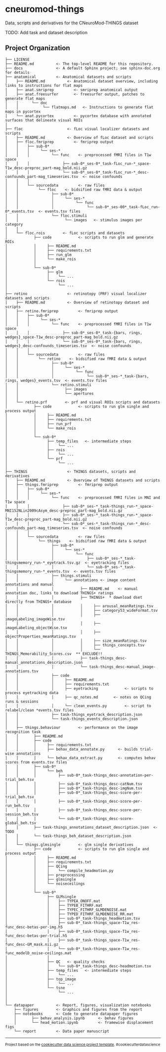cneuromod-things
==============================

Data, scripts and derivatives for the CNeuroMod-THINGS dataset

TODO: Add task and dataset description

Project Organization
------------

    ├── LICENSE
    ├── README.md          <- The top-level README for this repository.
    ├── docs               <- A default Sphinx project; see sphinx-doc.org for details
    ├── anatomical         <- Anatomical datasets and scripts
    │    ├── README.md          <- Anatomical dataset overview, including links to instructions for flat maps
    │    ├── anat.smriprep         <- smriprep anatomical output
    │    ├── anat.freesurfer       <- freesurfer output, patches to generate flat maps
    │    │      └── doc         
    │    │           └── flatmaps.md   <- Instructions to generate flat maps in pycortex
    │    └── anat.pycortex         <- pycortex database with annotated surfaces that delineate visual ROIs
    │
    ├── floc                    <- fLoc visual localizer datasets and scripts
    │    ├── README.md          <- Overview of fLoc dataset and scripts
    │    ├── floc.fmriprep         <- fmriprep output
    │    │    ├── sub-0*
    │    │    │     └── ses-*
    │    │    │          └── func    <- preprocessed fMRI files in T1w space
    │    │    │               ├── sub-0*_ses-0*_task-fLoc_run-*_space-T1w_desc-preproc_part-mag_bold.nii.gz
    │    │    │               └── sub-0*_ses-0*_task-fLoc_run-*_desc-confounds_part-mag_timeseries.tsv  <- noise confounds
    │    │    │  
    │    │    └── sourcedata         <- raw files
    │    │         └── floc    <- bidsified raw fMRI data & output   
    │    │               ├── sub-0*
    │    │               │     └── ses-*
    │    │               │          └── func
    │    │               │               └── sub-0*_ses-00*_task-fLoc_run-0*_events.tsv  <- events.tsv files
    │    │               └── floc.stimuli
    │    │                     └── images   <- stimulus images per category
    │    │
    │    └── floc.rois        <- fLoc scripts and datasets
    │            ├── code            <- scripts to run glm and generate ROIs
    │            │     ├── README.md    
    │            │     ├── requirements.txt          
    │            │     ├── run_glm    
    │            │     └── make_rois    
    │            │
    │            └── sub-0*
    │                  ├── glm
    │                  │    └── ...
    │                  └── rois
    │                       └── ...
    │
    ├── retino                  <- retinotopy (PRF) visual localizer datasets and scripts
    │    ├── README.md          <- Overview of retinotopy dataset and scripts
    │    ├── retino.fmriprep         <- fmriprep output
    │    │    ├── sub-0*
    │    │    │     └── ses-*
    │    │    │          └── func    <- preprocessed fMRI files in T1w space
    │    │    │               ├── sub-0*_ses-0*_task-{bars, rings, wedges}_space-T1w_desc-preproc_part-mag_bold.nii.gz
    │    │    │               └── sub-0*_ses-0*_task-{bars, rings, wedges}_desc-confounds_timeseries.tsv  <- noise confounds
    │    │    │  
    │    │    └── sourcedata         <- raw files
    │    │         └── retino    <- bidsified raw fMRI data & output   
    │    │               ├── sub-0*
    │    │               │     └── ses-*
    │    │               │          └── func
    │    │               │               └── sub-0*_ses-*_task-{bars, rings, wedges}_events.tsv  <- events.tsv files
    │    │               └── retino.stimuli
    │    │                     ├── images
    │    │                     └── apertures
    │    │
    │    └── retino.prf        <- prf and visual ROIs scripts and datasets
    │            ├── code            <- scripts to run glm single and process output
    │            │     ├── README.md    
    │            │     ├── requirements.txt          
    │            │     ├── run_prf    
    │            │     └── make_rois    
    │            │
    │            └── sub-0*
    │                  ├── temp_files   <- intermediate steps
    │                  │    └── ...
    │                  ├── rois
    │                  │    └── ...
    │                  └── prf
    │                       └── ...
    │
    ├── THINGS                  <- THINGS datasets, scripts and derivatives
    │    ├── README.md          <- Overview of THINGS datasets and scripts
    │    ├── things.fmriprep         <- fmriprep output
    │    │    ├── sub-0*
    │    │    │     └── ses-*
    │    │    │          └── func    <- preprocessed fMRI files in MNI and T1w space
    │    │    │               ├── sub-0*_ses-*_task-things_run-*_space-MNI152NLin2009cAsym_desc-preproc_part-mag_bold.nii.gz
    │    │    │               ├── sub-0*_ses-*_task-things_run-*_space-T1w_desc-preproc_part-mag_bold.nii.gz
    │    │    │               └── sub-0*_ses-*_task-things_run-*_desc-confounds_part-mag_timeseries.tsv  <- noise confounds
    │    │    │  
    │    │    └── sourcedata         <- raw files
    │    │         └── things    <- bidsified raw fMRI data & output   
    │    │               ├── sub-0*
    │    │               │     └── ses-*
    │    │               │          └── func
    │    │               │               ├── sub-0*_ses-*_task-thingsmemory_run-*_eyetrack.tsv.gz  <- eyetracking files
    │    │               │               └── sub-0*_ses-*_task-thingsmemory_run-*_events.tsv  <- events.tsv files
    │    │               ├── things.stimuli
    │    │               │     └── annotations <- image content annotations and manual
    │    │               │            ├── README.md    <- manual annotation doc, links to download THINGS+ ratings
    │    │               │            ├── THINGS+  * download dset directly from THINGS+ database
    │    │               │            │     ├── arousal_meanRatings.tsv
    │    │               │            │     ├── category53_wideFormat.tsv
    │    │               │            │     ├── imageLabeling_imageWise.tsv  
    │    │               │            │     ├── imageLabeling_objectWise.tsv
    │    │               │            │     ├── objectProperties_meanRatings.tsv  
    │    │               │            │     ├── size_meanRatings.tsv  
    │    │               │            │     ├── things_concepts.tsv  
    │    │               │            │     └── THINGS_Memorability_Scores.csv  ** EXCLUDE!!    
    │    │               │            ├── task-things_desc-manual_annotations_description.json
    │    │               │            └── task-things_desc-manual_image-annotations.tsv
    │    │               ├── code
    │    │               │     ├── README.md
    │    │               │     ├── requirements.txt    
    │    │               │     ├── eyetracking            <- scripts to process eyetracking data    
    │    │               │     ├── qc_notes.md       <- notes on QCing runs & sessions        
    │    │               │     └── clean_events.py        <- script to relabel/clean *events.tsv files
    │    │               ├── task-things_eyetrack_description.json
    │    │               └── task-things_events_description.json
    │    │
    │    ├── things.behaviour        <- performance on the image recognition task
    │    │       ├── README.md
    │    │       ├── code
    │    │       │     ├── requirements.txt
    │    │       │     ├── behav_data_annotate.py      <- builds trial-wise annotations   
    │    │       │     └── behav_data_extract.py       <- computes behav scores from events.tsv files
    │    │       ├── sub-0*
    │    │       │     └── beh
    │    │       │          ├── sub-0*_task-things_desc-annotation-per-trial_beh.tsv      
    │    │       │          ├── sub-0*_task-things_desc-catNum.tsv  
    │    │       │          ├── sub-0*_task-things_desc-imgNum.tsv  
    │    │       │          ├── sub-0*_task-things_desc-score-per-trial_beh.tsv    
    │    │       │          ├── sub-0*_task-things_desc-score-per-run_beh.tsv    
    │    │       │          ├── sub-0*_task-things_desc-score-per-session_beh.tsv    
    │    │       │          └── sub-0*_task-things_desc-score-global_beh.tsv    
    │    │       ├── task-things_annotations_dataset_description.json  <- TODO
    │    │       └── task-things_beh_dataset_description.json
    │    │
    │    └── things.glmsingle        <- glm single derivatives
    │            ├── code            <- scripts to run glm single and process output
    │            │     ├── README.md    
    │            │     ├── requirements.txt      
    │            │     ├── QCing          
    │            │     │    └── compile_headmotion.py   
    │            │     ├── preprocessing    
    │            │     ├── glmsingle        
    │            │     └── noiseceilings    
    │            │
    │            └── sub-0*
    │                  ├── GLMsingle
    │                  │    ├── TYPEA_ONOFF.mat    
    │                  │    ├── TYPEB_FITHRF.mat   
    │                  │    ├── TYPEC_FITHRF_GLMDENOISE.mat
    │                  │    ├── TYPED_FITHRF_GLMDENOISE_RR.mat  
    │                  │    ├── sub-0*_task-things_headmotion.tsv       
    │                  │    ├── sub-0*_task-things_space-T1w_res-func_desc-betas-per-img.h5  
    │                  │    ├── sub-0*_task-things_space-T1w_res-func_desc-betas-per-trial.h5  
    │                  │    ├── sub-0*_task-things_space-T1w_res-func_desc-GM_mask.nii.gz  
    │                  │    └── sub-0*_task-things_space-T1w_res-func_modelD_noise-ceilings.mat
    │                  │
    │                  ├── QC   <- quality checks
    │                  │    └── sub-0*_task-things_desc-headmotion.tsv
    │                  ├── temp_files   <- intermediate steps
    │                  │    └── ...
    │                  ├── top_image
    │                  │    └── ...
    │                  └── tsne
    │                       └── ...
    │            
    │
    └── datapaper          <- Report, figures, visualization notebooks
        ├── figures        <- Graphics and figures from the report
        ├── notebooks      <- Code to generate datapaper figures
        │       ├── behav_analysis.ipynb      <- behav figures     
        │       └── head_motion.ipynb         <- framewise displacement figs    
        └── report         <- Data paper manuscript

--------

<p><small>Project based on the <a target="_blank" href="https://drivendata.github.io/cookiecutter-data-science/">cookiecutter data science project template</a>. #cookiecutterdatascience</small></p>
